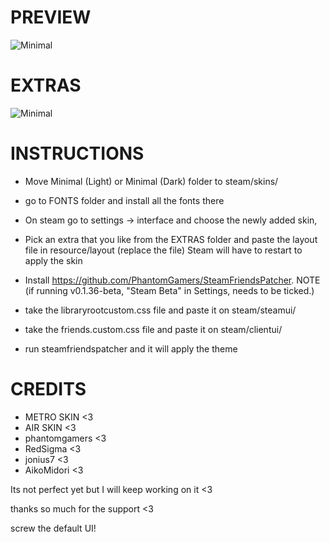 # PREVIEW
![Minimal](https://media.giphy.com/media/P7UAC7b1uGN7p8Vase/giphy.gif)

# EXTRAS
![Minimal](https://media.giphy.com/media/LpmuNBVvoJLZA7tHOy/giphy.gif)

# INSTRUCTIONS
* Move Minimal (Light) or Minimal (Dark) folder to steam/skins/
* go to FONTS folder and install all the fonts there
* On steam go to settings -> interface and choose the newly added skin,
* Pick an extra that you like from the EXTRAS folder and paste the layout file in resource/layout (replace the file)
Steam will have to restart to apply the skin

* Install https://github.com/PhantomGamers/SteamFriendsPatcher. NOTE (if running v0.1.36-beta, "Steam Beta" in Settings, needs to be ticked.) 

* take the libraryrootcustom.css file and paste it on steam/steamui/
* take the friends.custom.css file and paste it on steam/clientui/
* run steamfriendspatcher and it will apply the theme

# CREDITS
* METRO SKIN <3
* AIR SKIN <3
* phantomgamers <3
* RedSigma <3
* jonius7 <3
* AikoMidori <3

Its not perfect yet but I will keep working on it <3

thanks so much for the support <3

screw the default UI!
